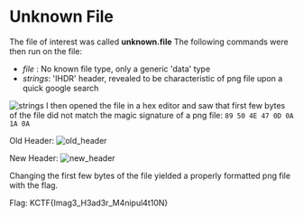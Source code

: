# Unknown File

The file of interest was called **unknown.file**
The following commands were then run on the file:
* *file* : No known file type, only a generic 'data' type
* *strings*: 'IHDR' header, revealed to be characteristic of png file upon a quick google search

![strings](https://user-images.githubusercontent.com/71312079/150640716-118bfcbb-892d-4ca5-863c-1f9d9cba8c0e.png)
I then opened the file in a hex editor and saw that first few bytes of the file did not match the magic signature of a png file:
``` 89 50 4E 47 0D 0A 1A 0A ```

Old Header:
![old_header](https://user-images.githubusercontent.com/71312079/150640781-446c0e0c-a9b7-4b42-ac3e-893b1910af12.png)

New Header:
![new_header](https://user-images.githubusercontent.com/71312079/150640790-32419c54-a434-4052-89d2-30d399b97030.png)

Changing the first few bytes of the file yielded a properly formatted png file with the flag.

Flag: KCTF{Imag3_H3ad3r_M4nipul4t10N}